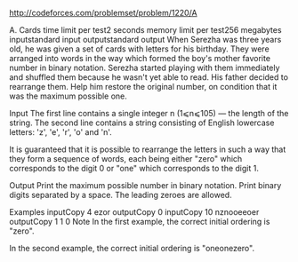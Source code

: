 http://codeforces.com/problemset/problem/1220/A



A. Cards
time limit per test2 seconds
memory limit per test256 megabytes
inputstandard input
outputstandard output
When Serezha was three years old, he was given a set of cards with letters for his birthday. They were arranged into words in the way which formed the boy's mother favorite number in binary notation. Serezha started playing with them immediately and shuffled them because he wasn't yet able to read. His father decided to rearrange them. Help him restore the original number, on condition that it was the maximum possible one.

Input
The first line contains a single integer n (1⩽n⩽105) — the length of the string. The second line contains a string consisting of English lowercase letters: 'z', 'e', 'r', 'o' and 'n'.

It is guaranteed that it is possible to rearrange the letters in such a way that they form a sequence of words, each being either "zero" which corresponds to the digit 0 or "one" which corresponds to the digit 1.

Output
Print the maximum possible number in binary notation. Print binary digits separated by a space. The leading zeroes are allowed.

Examples
inputCopy
4
ezor
outputCopy
0 
inputCopy
10
nznooeeoer
outputCopy
1 1 0 
Note
In the first example, the correct initial ordering is "zero".

In the second example, the correct initial ordering is "oneonezero".

